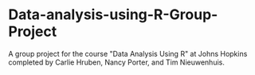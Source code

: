 # Data-analysis-using-R-Group-Project
A group project for the course "Data Analysis Using R" at Johns Hopkins completed by Carlie Hruben, Nancy Porter, and Tim Nieuwenhuis.

